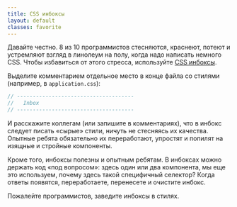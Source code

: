 ```yaml
---
title: CSS инбоксы
layout: default
classes: favorite
---
```


Давайте честно. 8 из 10 программистов стесняются, краснеют, потеют и устремляют взгляд в линолеум на полу, когда надо написать немного CSS. Чтобы избавиться от этого стресса, используйте [CSS инбоксы](http://mvcss.io/manifest/#inbox).

Выделите комментарием отдельное место в конце файла со стилями (например, в `application.css`):

```scss
// -------------------------------------
//   Inbox
// -------------------------------------
```

И расскажите коллегам (или запишите в комментариях), что в инбокс следует писать «сырые» стили, ничуть не стесняясь их качества. Опытные ребята обязательно их переработают, упростят и попилят на изящные и стройные компоненты.

Кроме того, инбоксы полезны и опытным ребятам. В инбоксах можно держать код «под вопросом»: здесь один или два компонента, мы еще это используем, почему здесь такой специфичный селектор?
Когда ответы появятся, переработаете, перенесете и очистите инбокс.

Пожалейте программистов, заведите инбоксы в стилях.
